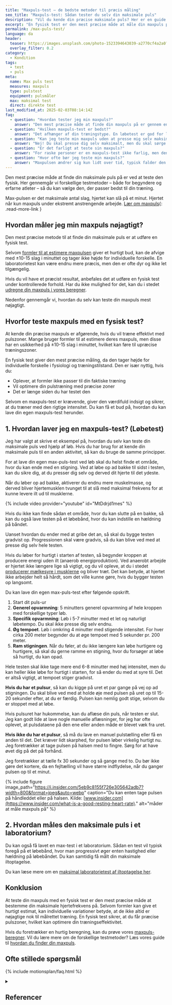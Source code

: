 ```yaml
---
title: "Maxpuls-test – de bedste metoder til præcis måling"
seo_title: "Maxpuls-test: Sådan tester du selv din maksimale puls"
description: "Vil du kende din præcise maksimale puls? Her er en guide til de bedste testmetoder, så du kan finde en test, der passer dig."
excerpt: "En fysisk test er den mest præcise måde at måle din maxpuls på. Se vores guide til de bedste metoder, og find en test, der passer til dig."
permalink: /max-puls-test/
language: da
header:
  teaser: https://images.unsplash.com/photo-1523394643039-a2770cf4a2a0?ixlib=rb-4.0.3&ixid=M3wxMjA3fDB8MHxwaG90by1wYWdlfHx8fGVufDB8fHx8fA%3D%3D&auto=format&fit=crop&h=300&w=400&q=10
  overlay_filter: 0.2
category:
  - Kondition
tags:
  - test
  - puls
meta:
  name: Max puls test
  measures: maxpuls
  type: pulstest
  equipment: pulsmåler
  max: maksimal test
  direct: direkte test
last_modified_at: 2025-02-03T08:14:14Z
faq:
  - question: "Hvordan tester jeg min maxpuls?"
    answer: "Den mest præcise måde at finde din maxpuls på er gennem en fysisk test. Dette kan gøres ved at presse dig selv til maksimal anstrengelse, f.eks. gennem en trappetest eller en intervaltest. Læs mere om testmetoder på vores side."
  - question: "Hvilken maxpuls-test er bedst?"
    answer: "Det afhænger af din træningstype. En løbetest er god for løbere, mens en cykeltest er bedre for cyklister. En laboratorietest med iltoptagelsesmåling er den mest præcise, men kræver professionelt udstyr."
  - question: "Kan jeg teste min maxpuls uden at presse mig selv maksimalt?"
    answer: "Nej! Du skal presse dig selv maksimalt, men du skal sørge for, at du ikke arbejder for hårdt i starten, så du ikke bliver for træt, inden du når op på din maxpuls. Alternativt kan du bruge en beregningsformel, men den er mindre præcis. Se vores [maxpuls-beregner](/max-puls-beregner/) for en hurtig estimering."
  - question: "Er det farligt at teste sin maxpuls?"
    answer: "For raske personer er en maxpuls-test ikke farlig, men den er meget hård. Hvis du har hjerteproblemer eller er i dårlig form, bør du konsultere en læge, før du laver testen."
  - question: "Hvor ofte bør jeg teste min maxpuls?"
    answer: "Maxpulsen ændrer sig kun lidt over tid, typisk falder den 0,5-1 slag/år med alderen. En test hvert eller hvert andet år er som regel nok, medmindre du oplever store ændringer i din form eller præstation."
---
```


Den mest præcise måde at finde din maksimale puls på er ved at teste den fysisk. Her gennemgår vi forskellige testmetoder – både for begyndere og erfarne atleter – så du kan vælge den, der passer bedst til din træning.

Max-pulsen er det maksimale antal slag, hjertet kan slå på et minut. Hjertet når kun maxpuls under ekstremt anstrengende arbejde. [Lær om maxpuls](/test-max-puls/){: .read-more-link } 

## Hvordan måler jeg min maxpuls nøjagtigt?

Den mest præcise metode til at finde din maksimale puls er at udføre en fysisk test.  

Selvom [formler til at estimere maxpulsen](/max-puls-formler/) giver et hurtigt bud, kan de afvige med ±10-15 slag i minuttet og tager ikke højde for individuelle forskelle. En laboratorietest kan være endnu mere præcis, men den er ofte dyr og ikke let tilgængelig.  

Hvis du vil have et præcist resultat, anbefales det at udføre en fysisk test under kontrollerede forhold. Har du ikke mulighed for det, kan du i stedet [udregne din maxpuls i vores beregner](/max-puls-beregner/).  

Nedenfor gennemgår vi, hvordan du selv kan teste din maxpuls mest nøjagtigt.

## Hvorfor teste maxpuls med en fysisk test?

At kende din præcise maxpuls er afgørende, hvis du vil træne effektivt med pulszoner. Mange bruger formler til at estimere deres maxpuls, men disse har en usikkerhed på ±10-15 slag i minuttet, hvilket kan føre til upræcise træningszoner.

En fysisk test giver den mest præcise måling, da den tager højde for individuelle forskelle i fysiologi og træningstilstand. Den er især nyttig, hvis du:

- Oplever, at formler ikke passer til din faktiske træning
- Vil optimere din pulstræning med præcise zoner
- Det er længe siden du har testet den

Selvom en maxpuls-test er krævende, giver den værdifuld indsigt og sikrer, at du træner med den rigtige intensitet. Du kan få et bud på, hvordan du kan lave din egen maxpuls-test herunder.

## 1. Hvordan laver jeg en maxpuls-test? (Løbetest)

Jeg har valgt at skrive et eksempel på, hvordan du selv kan teste din maksimale puls ved hjælp af løb. Hvis du har brug for at kende din maksimale puls til en anden aktivitet, så kan du bruge de samme principper.

For at lave din egen max-puls-test ved løb skal du helst finde et område, hvor du kan ende med en stigning. Ved at løbe op ad bakke til sidst i testen, kan du sikre dig, at du presser dig selv og derved dit hjerte til det ydeste.

Når du løber op ad bakke, aktiverer du endnu mere muskelmasse, og derved bliver hjertemusklen tvunget til at slå med maksimal frekvens for at kunne levere ilt ud til musklerne.

{% include video provider="youtube" id="MtDdrjd1mes" %}

Hvis du ikke kan finde sådan et område, hvor du kan slutte på en bakke, så kan du også lave testen på et løbebånd, hvor du kan indstille en hældning på båndet.

Uanset hvordan du ender med at gribe det an, så skal du bygge testen gradvist op. Progressionen skal være gradvis, så du kan blive ved med at presse dig selv hele testen.

Hvis du løber for hurtigt i starten af testen, så begynder kroppen at producere energi uden ilt (anaerob energiproduktion). Ved anaerobt arbejde er hjertet ikke længere lige så vigtigt, og du vil opleve, at du i stedet [producerer mælkesyre i musklerne](/maelkesyre-traening/) og bliver træt. Det kan betyde, at hjertet ikke arbejder helt så hårdt, som det ville kunne gøre, hvis du bygger testen op langsomt.

Du kan lave din egen max-puls-test efter følgende opskrift.

1. Start dit puls-ur
2. **Generel opvarmning**: 5 minutters generel opvarmning af hele kroppen med forskellige typer løb.
3. **Specifik opvarmning**: Løb i 5-7 minutter med et let og naturligt løbetempo. Du skal ikke presse dig selv endnu.
4. **Øg tempoet**. Løb i omkring 4 minutter med stigende intensitet. For hver cirka 200 meter begynder du at øge tempoet med 5 sekunder pr. 200 meter.
5. **Ram stigningen**. Når du føler, at du ikke længere kan løbe hurtigere og hurtigere, så skal du gerne ramme en stigning, hvor du forsøger at løbe så hurtigt, du kan opad.

Hele testen skal ikke tage mere end 6-8 minutter med høj intensitet, men du kan heller ikke løbe for hurtigt i starten, for så ender du med at syre til. Det er altså vigtigt, at tempoet stiger gradvist.

**Hvis du har et pulsur**, så kan du kigge på uret et par gange på vej op ad stigningen. Du skal blive ved med at holde øje med pulsen på uret op til 15-20 sekunder efter, at du er færdig. Pulsen kan nemlig godt stige, selvom du er stoppet med at løbe.

Hvis pulsuret har hukommelse, kan du aflæse din puls, når testen er slut. Jeg kan godt lide at lave nogle manuelle aflæsninger, for jeg har ofte oplevet, at pulsdataene på den ene eller anden måde er blevet væk fra uret.

**Hvis ikke du har et pulsur**, så må du lave en manuel pulstælling eller få en anden til det. Det kræver lidt skarphed, for pulsen løber virkelig hurtigt nu. Jeg foretrækker at tage pulsen på halsen med to fingre. Sørg for at have øvet dig på det på forhånd.

Jeg foretrækker at tælle fx 30 sekunder og så gange med to. Du bør ikke gøre det kortere, da en fejltælling vil have større indflydelse, når du ganger pulsen op til et minut.

{% include figure image_path="https://i.insider.com/5eb9c8155f726e305642adb7?width=800&format=jpeg&auto=webp" caption="Du kan enten tage pulsen på håndleddet eller på halsen. Kilde: [www.insider.com](https://www.insider.com/what-is-a-good-resting-heart-rate)." alt="måder at måle maxpuls på" %}

## 2. Hvordan måles den maksimale puls i et laboratorium?

Du kan også få lavet en max-test i et laboratorium. Sådan en test vil typisk foregå på et løbebånd, hvor man progressivt øger enten hastighed eller hældning på løbebåndet. Du kan samtidig få målt din maksimale iltoptagelse.

Du kan læse mere om en [maksimal laboratorietest af iltoptagelse her](/iltoptagelse-laboratorietest/).

## Konklusion

At teste din maxpuls med en fysisk test er den mest præcise måde at bestemme din maksimale hjertefrekvens på. Selvom formler kan give et hurtigt estimat, kan individuelle variationer betyde, at de ikke altid er nøjagtige nok til målrettet træning. En fysisk test sikrer, at du får præcise pulszoner, hvilket kan optimere din træningseffektivitet.

Hvis du foretrækker en hurtig beregning, kan du prøve vores [maxpuls-beregner](/max-puls-beregner/). Vil du lære mere om de forskellige testmetoder? Læs vores guide til [hvordan du finder din maxpuls](/test-max-puls/).

## Ofte stillede spørgsmål

{% include motionsplan/faq.html %}

<details markdown="1" class="references">
  <summary><h2 class="references">Referencer</h2></summary>

- Tanaka, Hirofumi, Kevin Monahan, og Douglas Seals. 2001. “Age-Predicted Maximal Heart Rate Revisited”. Journal of the American College of Cardiology 37 (februar): 153–56. <https://doi.org/10.1016/S0735-1097(00)01054-8>.
- GELLISH, RONALD L.; GOSLIN, BRIAN R.; OLSON, RONALD E.; McDONALD, AUDRY; RUSSI, GARY D.; MOUDGIL, VIRINDER K. Longitudinal Modeling of the Relationship between Age and Maximal Heart Rate, Medicine & Science in Sports & Exercise: May 2007 - Volume 39 - Issue 5 - p 822-829
doi: 10.1097/mss.0b013e31803349c6 - [Artikel](https://journals.lww.com/acsm-msse/Fulltext/2007/05000/Longitudinal_Modeling_of_the_Relationship_between.11.aspx)
- [Effect of Age and Other Factors on Maximal Heart Rate](https://shapeamerica.tandfonline.com/doi/abs/10.1080/02701367.1982.10605252) (Londeree & Moeschberger)
- [The Surprising History of the "HRmax=220-age" Equation](https://www.asep.org/asep/asep/Robergs2.pdf) (PDF of the Journal of Exercise Physiology that includes details of Inbar and other formulas)
- [Training induced changes in maximum heart rate](https://www.ncbi.nlm.nih.gov/pubmed/17960504) (Whyte et al., 2008)
</details>
